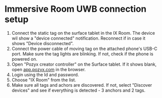 # Immersive Room UWB connection setup
1.  Connect the static tag on the surface tablet in the IX Room. The device wil show a "device connected" notification. Reconnect if in case it shows "Device disconnected".
2.  Connect the power cable of moving tag on the attached phone's USB-C port. Make sure the tag lights are blinking. If not, check if the phone is powered on.
3.  Open "Pozyx creator controller" on the Surface tablet. If it shows blank, open [app.pozyx.com](app.pozyx.com) in the browser.
4.  Login using the Id and password.
5.  Choose "IX Room" from the list.
6. Make sure all tags and achors are discovered. If not, select "Discover devices" and see if everything is detected - 3 anchors and 2 tags.

